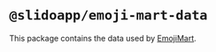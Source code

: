 # `@slidoapp/emoji-mart-data`

This package contains the data used by [EmojiMart](https://missiveapp.com/open/emoji-mart).
